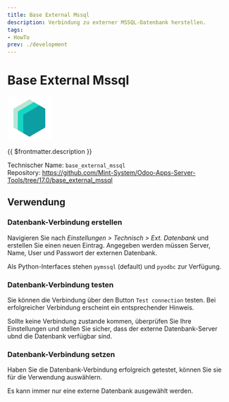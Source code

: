 ```yaml
---
title: Base External Mssql
description: Verbindung zu externer MSSQL-Datenbank herstellen.
tags:
- HowTo
prev: ./development
---
```

# Base External Mssql
![](attachments/icons_odoo_mint_system.png)

{{ $frontmatter.description }}

Technischer Name: `base_external_mssql`\
Repository: <https://github.com/Mint-System/Odoo-Apps-Server-Tools/tree/17.0/base_external_mssql>

## Verwendung

### Datenbank-Verbindung erstellen

Navigieren Sie nach *Einstellungen > Technisch > Ext. Datenbank* und erstellen Sie einen neuen Eintrag.
Angegeben werden müssen Server, Name, User und Passwort der externen Datenbank.

Als Python-Interfaces stehen `pymssql` (default) und `pyodbc` zur Verfügung. 


### Datenbank-Verbindung testen

Sie können die Verbindung über den Button `Test connection` testen. Bei erfolgreicher Verbindung erscheint ein entsprechender Hinweis.

Sollte keine Verbindung zustande kommen, überprüfen Sie Ihre Einstellungen und stellen Sie sicher, dass der externe Datenbank-Server ubnd die Datenbank verfügbar sind.


### Datenbank-Verbindung setzen

Haben Sie die Datenbank-Verbindung erfolgreich getestet, können Sie sie für die Verwendung auswählern.

Es kann immer nur eine externe Datenbank ausgewählt werden.